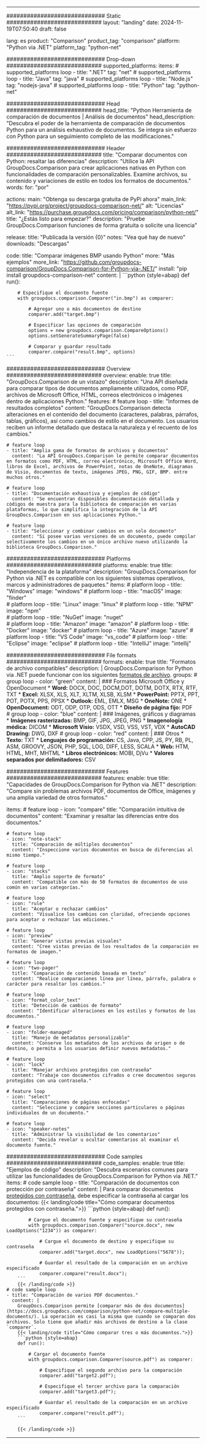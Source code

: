 
---
############################# Static ############################
layout: "landing"
date: 2024-11-19T07:50:40
draft: false

lang: es
product: "Comparison"
product_tag: "comparison"
platform: "Python via .NET"
platform_tag: "python-net"

############################# Drop-down ############################
supported_platforms:
  items:
    # supported_platforms loop
    - title: ".NET"
      tag: "net"
    # supported_platforms loop
    - title: "Java"
      tag: "java"
    # supported_platforms loop
    - title: "Node.js"
      tag: "nodejs-java"
    # supported_platforms loop
    - title: "Python"
      tag: "python-net"

############################# Head ############################
head_title: "Python Herramienta de comparación de documentos | Análisis de documentos"
head_description: "Descubra el poder de la herramienta de comparación de documentos Python para un análisis exhaustivo de documentos. Se integra sin esfuerzo con Python para un seguimiento completo de las modificaciones."

############################# Header ############################
title: "Comparar documentos con Python: resaltar las diferencias"
description: "Utilice la API GroupDocs.Comparison para crear aplicaciones nativas en Python con funcionalidades de comparación personalizables. Examine archivos, su contenido y variaciones de estilo en todos los formatos de documentos."
words:
  for: "por"

actions:
  main: "Obtenga su descarga gratuita de PyPi ahora"
  main_link: "https://pypi.org/project/groupdocs-comparison-net/"
  alt: "Licencias"
  alt_link: "https://purchase.groupdocs.com/pricing/comparison/python-net/"
  title: "¿Estás listo para empezar?"
  description: "Pruebe GroupDocs.Comparison funciones de forma gratuita o solicite una licencia"

release:
  title: "Publicada la versión {0}"
  notes: "Vea qué hay de nuevo"
  downloads: "Descargas"

code:
  title: "Comparar imágenes BMP usando Python"
  more: "Más ejemplos"
  more_link: "https://github.com/groupdocs-comparison/GroupDocs.Comparison-for-Python-via-.NET/"
  install: "pip install groupdocs-comparison-net"
  content: |
    ```python {style=abap}
    def run():

        # Especifique el documento fuente
        with groupdocs.comparison.Comparer("in.bmp") as comparer:

            # Agregar uno o más documentos de destino
            comparer.add("target.bmp")

            # Especificar las opciones de comparación
            options = new groupdocs.comparison.CompareOptions()
            options.setGenerateSummaryPage(false)

            # Comparar y guardar resultado
            comparer.compare("result.bmp", options)
    ```

############################# Overview ############################
overview:
  enable: true
  title: "GroupDocs.Comparison de un vistazo"
  description: "Una API diseñada para comparar tipos de documentos ampliamente utilizados, como PDF, archivos de Microsoft Office, HTML, correos electrónicos o imágenes dentro de aplicaciones Python."
  features:
    # feature loop
    - title: "Informes de resultados completos"
      content: "GroupDocs.Comparison detecta alteraciones en el contenido del documento (caracteres, palabras, párrafos, tablas, gráficos), así como cambios de estilo en el documento. Los usuarios reciben un informe detallado que destaca la naturaleza y el recuento de los cambios."

    # feature loop
    - title: "Amplia gama de formatos de archivos y documentos"
      content: "La API GroupDocs.Comparison le permite comparar documentos en formatos como PDF, HTML, correo electrónico, Microsoft Office Word, libros de Excel, archivos de PowerPoint, notas de OneNote, diagramas de Visio, documentos de texto, imágenes JPEG, PNG, GIF, BMP. entre muchos otros."

    # feature loop
    - title: "Documentación exhaustiva y ejemplos de código"
      content: "Se encuentran disponibles documentación detallada y códigos de muestra para la biblioteca de comparación en varias plataformas, lo que simplifica la integración de la API GroupDocs.Comparison en sus aplicaciones Python."

    # feature loop
    - title: "Seleccionar y combinar cambios en un solo documento"
      content: "Si posee varias versiones de un documento, puede compilar selectivamente los cambios en un único archivo nuevo utilizando la biblioteca GroupDocs.Comparison."

############################# Platforms ############################
platforms:
  enable: true
  title: "Independencia de la plataforma"
  description: "GroupDocs.Comparison for Python via .NET es compatible con los siguientes sistemas operativos, marcos y administradores de paquetes."
  items:
    # platform loop
    - title: "Windows"
      image: "windows"
    # platform loop
    - title: "macOS"
      image: "finder"      
    # platform loop
    - title: "Linux"
      image: "linux"
    # platform loop
    - title: "NPM"
      image: "npm"  
    # platform loop
    - title: "NuGet"
      image: "nuget"      
    # platform loop
    - title: "Amazon"
      image: "amazon"
    # platform loop
    - title: "Docker"
      image: "docker"
    # platform loop
    - title: "Azure"
      image: "azure"
    # platform loop
    - title: "VS Code"
      image: "vs_code"
    # platform loop
    - title: "Eclipse"
      image: "eclipse"
    # platform loop
    - title: "IntelliJ"
      image: "intellij"

############################# File formats ############################
formats:
  enable: true
  title: "Formatos de archivo compatibles"
  description: |
    GroupDocs.Comparison for Python via .NET puede funcionar con los siguientes [formatos de archivo](https://docs.groupdocs.com/comparison/net/supported-document-formats/).
  groups:
    # group loop
    - color: "green"
      content: |
        ### Formatos Microsoft Office y OpenDocument
        * **Word:** DOCX, DOC, DOCM,DOT, DOTM, DOTX, RTX, RTF, TXT
        * **Excel:** XLSX, XLS, XLT, XLTM, XLSB, XLSM
        * **PowerPoint:** PPTX, PPT, POT, POTX, PPS, PPSX
        * **Outlook:** EML, EMLX, MSG
        * **OneNote:** ONE
        * **OpenDocument:** ODT, ODP, OTP, ODS, OTT
        * **Diseño de página fijo:** PDF        
    # group loop
    - color: "blue"
      content: |
        ### Imágenes, gráficos y diagramas
        * **Imágenes rasterizadas:** BMP, GIF, JPG, JPEG, PNG
        * **Imagenología médica:** DICOM
        * **Microsoft Visio:** VSDX, VSD, VSS, VST, VDX
        * **AutoCAD Drawing:** DWG, DXF
      # group loop
    - color: "red"
      content: |
        ### Otros
        * **Texto:** TXT
        * **Lenguajes de programación:** CS, Java, CPP, JS, PY, RB, PL, ASM, GROOVY, JSON, PHP, SQL, LOG, DIFF, LESS, SCALA
        * **Web:** HTM, HTML, MHT, MHTML
        * **Libros electrónicos:** MOBI, DjVu
        * **Valores separados por delimitadores:** CSV

############################# Features ############################
features:
  enable: true
  title: "Capacidades de GroupDocs.Comparison for Python via .NET"
  description: "Compare sin problemas archivos PDF, documentos de Office, imágenes y una amplia variedad de otros formatos."

  items:
    # feature loop
    - icon: "compare"
      title: "Comparación intuitiva de documentos"
      content: "Examinar y resaltar las diferencias entre dos documentos."

    # feature loop
    - icon: "note-stack"
      title: "Comparación de múltiples documentos"
      content: "Inspeccione varios documentos en busca de diferencias al mismo tiempo."

    # feature loop
    - icon: "stacks"
      title: "Amplio soporte de formato"
      content: "Compatible con más de 50 formatos de documentos de uso común en varias categorías."

    # feature loop
    - icon: "rule"
      title: "Aceptar o rechazar cambios"
      content: "Visualice los cambios con claridad, ofreciendo opciones para aceptar o rechazar las ediciones."

    # feature loop
    - icon: "preview"
      title: "Generar vistas previas visuales"
      content: "Cree vistas previas de los resultados de la comparación en formatos de imagen."

    # feature loop
    - icon: "two-pager"
      title: "Comparación de contenido basada en texto"
      content: "Realice comparaciones línea por línea, párrafo, palabra o carácter para resaltar los cambios."

    # feature loop
    - icon: "format_color_text"
      title: "Detección de cambios de formato"
      content: "Identificar alteraciones en los estilos y formatos de los documentos."

    # feature loop
    - icon: "folder-managed"
      title: "Manejo de metadatos personalizable"
      content: "Conserve los metadatos de los archivos de origen o de destino, o permita a los usuarios definir nuevos metadatos."

    # feature loop
    - icon: "lock"
      title: "Manejar archivos protegidos con contraseña"
      content: "Trabaje con documentos cifrados o cree documentos seguros protegidos con una contraseña."

    # feature loop
    - icon: "select"
      title: "Comparaciones de páginas enfocadas"
      content: "Seleccione y compare secciones particulares o páginas individuales de un documento."

    # feature loop
    - icon: "speaker-notes"
      title: "Administrar la visibilidad de los comentarios"
      content: "Decida revelar u ocultar comentarios al examinar el documento fuente."

############################# Code samples ############################
code_samples:
  enable: true
  title: "Ejemplos de código"
  description: "Descubra escenarios comunes para utilizar las funcionalidades de GroupDocs.Comparison for Python via .NET."
  items:
    # code sample loop
    - title: "Comparación de documentos con protección por contraseña"
      content: |
        Para comparar documentos [protegidos con contraseña](https://docs.groupdocs.com/comparison/python-net/load-password-protected-documents/), debe especificar la contraseña al cargar los documentos:
        {{< landing/code title="Cómo comparar documentos protegidos con contraseña.">}}
        ```python {style=abap}
        def run():

            # Cargue el documento fuente y especifique su contraseña
            with groupdocs.comparison.Comparer("source.docx", new LoadOptions("1234")) as comparer:

                # Cargue el documento de destino y especifique su contraseña
                comparer.add("target.docx", new LoadOptions("5678"));

                # Guardar el resultado de la comparación en un archivo especificado
                comparer.compare("result.docx");
        ```
        {{< /landing/code >}}
    # code sample loop
    - title: "Comparación de varios PDF documentos."
      content: |
        GroupDocs.Comparison permite [comparar más de dos documentos](https://docs.groupdocs.com/comparison/python-net/compare-multiple-documents/). La operación es casi la misma que cuando se comparan dos archivos. Solo tiene que añadir más archivos de destino a la clase `comparer`.
        {{< landing/code title="Cómo comparar tres o más documentos.">}}
        ```python {style=abap}
        def run():

            # Cargar el documento fuente
            with groupdocs.comparison.Comparer(source.pdf") as comparer:

                # Especifique el segundo archivo para la comparación
                comparer.add("target2.pdf");

                # Especifique el tercer archivo para la comparación
                comparer.add("target3.pdf");

                # Guardar el resultado de la comparación en un archivo especificado
                comparer.compare("result.pdf");
        ```

        {{< /landing/code >}}

---